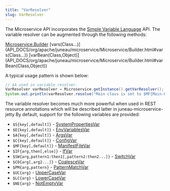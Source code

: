```yaml
---
title: "VarResolver"
slug: VarResolver
---
```


The Microservice API incorporates the [Simple Variable Language](/docs/topics/SimpleVariableLanguageBasics) API.
The variable resolver can be augmented through the following methods:

<tree>
<node-0><java-class><a href="/site/apidocs/org/apache/juneau/microservice/Microservice.Builder.html" target="_blank">Microservice.Builder</a></java-class></node-0>
<node-1><java-method>[vars(Class...)](API_DOCS/org/apache/juneau/microservice/Microservice/Builder.html#vars(Class...))</java-method></node-1>
<node-1><java-method>[varBean(Class,Object)](API_DOCS/org/apache/juneau/microservice/Microservice/Builder.html#varBean(Class,Object))</java-method></node-1>
</tree>

A typical usage pattern is shown below:

```java
// $A used in variable resolver.
VarResolver varResolver = Microservice.getInstance().getVarResolver();
System.out.println(varResolver.resolve("Main class is set to $MF{Main-Class, unknown}"));
```

The variable resolver becomes much more powerful when used in REST resource annotations which will be described latter
in juneau-microservice-jetty By default, support for the following variables are provided:

- `$S{key[,default]}` - <a href="/site/apidocs/org/apache/juneau/svl/vars/SystemPropertiesVar.html" target="_blank">SystemPropertiesVar</a>
- `$E{key[,default]}` - <a href="/site/apidocs/org/apache/juneau/svl/vars/EnvVariablesVar.html" target="_blank">EnvVariablesVar</a>
- `$A{key[,default]}` - <a href="/site/apidocs/org/apache/juneau/svl/vars/ArgsVar.html" target="_blank">ArgsVar</a>
- `$C{key[,default]}` - <a href="/site/apidocs/org/apache/juneau/config/vars/ConfigVar.html" target="_blank">ConfigVar</a>
- `$MF{key[,default]}` - <a href="/site/apidocs/org/apache/juneau/svl/vars/ManifestFileVar.html" target="_blank">ManifestFileVar</a>
- `$IF{arg,then[,else]}` - <a href="/site/apidocs/org/apache/juneau/svl/vars/IfVar.html" target="_blank">IfVar</a>
- `$SW{arg,pattern1:then1[,pattern2:then2...]}` - <a href="/site/apidocs/org/apache/juneau/svl/vars/SwitchVar.html" target="_blank">SwitchVar</a>
- `$CO{arg[,arg2...]}` - <a href="/site/apidocs/org/apache/juneau/svl/vars/CoalesceVar.html" target="_blank">CoalesceVar</a>
- `$PM{arg,pattern}` - <a href="/site/apidocs/org/apache/juneau/svl/vars/PatternMatchVar.html" target="_blank">PatternMatchVar</a>
- `$UC{arg}` - <a href="/site/apidocs/org/apache/juneau/svl/vars/UpperCaseVar.html" target="_blank">UpperCaseVar</a>
- `$LC{arg}` - <a href="/site/apidocs/org/apache/juneau/svl/vars/LowerCaseVar.html" target="_blank">LowerCaseVar</a>
- `$NE{arg}` - <a href="/site/apidocs/org/apache/juneau/svl/vars/NotEmptyVar.html" target="_blank">NotEmptyVar</a>